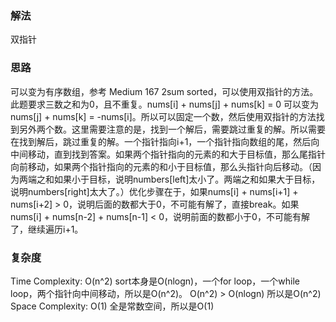 ### 解法 
双指针

### 思路
可以变为有序数组，参考 Medium 167 2sum sorted，可以使用双指针的方法。此题要求三数之和为0，且不重复。nums[i] + nums[j] + nums[k] = 0 可以变为 nums[j] + nums[k] = -nums[i]。所以可以固定一个数，然后使用双指针的方法找到另外两个数。这里需要注意的是，找到一个解后，需要跳过重复的解。所以需要在找到解后，跳过重复的解。一个指针指向i+1，一个指针指向数组的尾，然后向中间移动，直到找到答案。如果两个指针指向的元素的和大于目标值，那么尾指针向前移动，如果两个指针指向的元素的和小于目标值，那么头指针向后移动。（因为两端之和如果小于目标，说明numbers[left]太小了。两端之和如果大于目标，说明numbers[right]太大了。）优化步骤在于，如果nums[i] + nums[i+1] + nums[i+2] > 0，说明后面的数都大于0，不可能有解了，直接break。如果nums[i] + nums[n-2] + nums[n-1] < 0，说明前面的数都小于0，不可能有解了，继续遍历i+1。

### 复杂度
Time Complexity: O(n^2) sort本身是O(nlogn)，一个for loop，一个while loop，两个指针向中间移动，所以是O(n^2)。 O(n^2) > O(nlogn) 所以是O(n^2)
Space Complexity: O(1) 全是常数空间，所以是O(1)